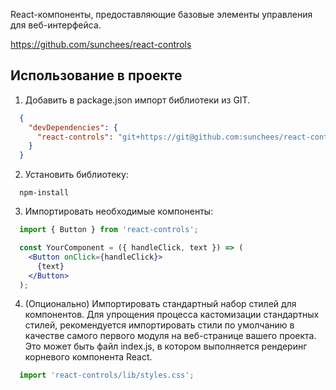 React-компоненты, предоставляющие базовые элементы управления для веб-интерфейса.

https://github.com/sunchees/react-controls

## Использование в проекте

1. Добавить в package.json импорт библиотеки из GIT.

  ```json
    {
      "devDependencies": {
        "react-controls": "git+https://git@github.com:sunchees/react-controls.git#1.0.35",
      }
    }
  ```

2. Установить библиотеку:

  ```shell
    npm-install
  ```

3. Импортировать необходимые компоненты:

  ```jsx static
    import { Button } from 'react-controls';

    const YourComponent = ({ handleClick, text }) => (
      <Button onClick={handleClick}>
        {text}
      </Button>
    );
  ```

4. (Опционально) Импортировать стандартный набор стилей для компонентов. Для упрощения процесса кастомизации стандартных стилей, рекомендуется импортировать стили по умолчанию в качестве самого первого модуля на веб-странице вашего проекта. Это может быть файл index.js, в котором выполняется рендеринг корневого компонента React.

  ```jsx static
    import 'react-controls/lib/styles.css';
  ```